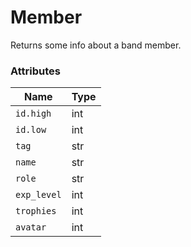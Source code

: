 # Member
Returns some info about a band member.

### Attributes

| Name | Type |
|------|------|
| `id.high` | int |
| `id.low` | int |
| `tag` | str |
| `name` | str |
| `role` | str |
| `exp_level` | int |
| `trophies` | int |
| `avatar` | int |
